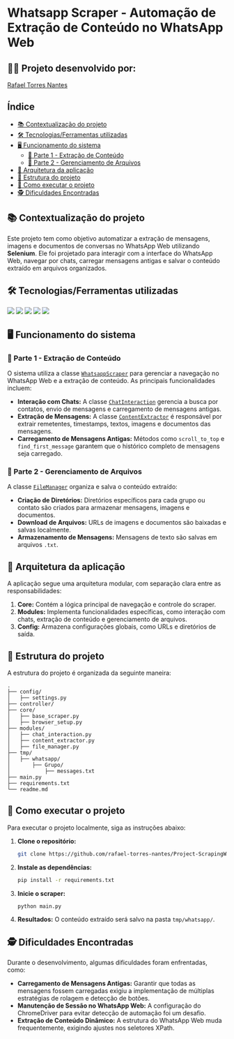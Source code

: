 # Whatsapp Scraper - Automação de Extração de Conteúdo no WhatsApp Web

## 👨‍💻 Projeto desenvolvido por: 
[Rafael Torres Nantes](https://github.com/rafael-torres-nantes)

## Índice

* [📚 Contextualização do projeto](#-contextualização-do-projeto)
* [🛠️ Tecnologias/Ferramentas utilizadas](#%EF%B8%8F-tecnologiasferramentas-utilizadas)
* [🖥️ Funcionamento do sistema](#%EF%B8%8F-funcionamento-do-sistema)
   * [🧩 Parte 1 - Extração de Conteúdo](#parte-1---extração-de-conteúdo)
   * [🎨 Parte 2 - Gerenciamento de Arquivos](#parte-2---gerenciamento-de-arquivos)
* [🔀 Arquitetura da aplicação](#arquitetura-da-aplicação)
* [📁 Estrutura do projeto](#estrutura-do-projeto)
* [📌 Como executar o projeto](#como-executar-o-projeto)
* [🕵️ Dificuldades Encontradas](#%EF%B8%8F-dificuldades-encontradas)

## 📚 Contextualização do projeto

Este projeto tem como objetivo automatizar a extração de mensagens, imagens e documentos de conversas no WhatsApp Web utilizando **Selenium**. Ele foi projetado para interagir com a interface do WhatsApp Web, navegar por chats, carregar mensagens antigas e salvar o conteúdo extraído em arquivos organizados.

## 🛠️ Tecnologias/Ferramentas utilizadas

[<img src="https://img.shields.io/badge/Python-3776AB?logo=python&logoColor=white">](https://www.python.org/)
[<img src="https://img.shields.io/badge/Selenium-43B02A?logo=selenium&logoColor=white">](https://www.selenium.dev/)
[<img src="https://img.shields.io/badge/Visual_Studio_Code-007ACC?logo=visual-studio-code&logoColor=white">](https://code.visualstudio.com/)
[<img src="https://img.shields.io/badge/ChromeDriver-4285F4?logo=googlechrome&logoColor=white">](https://chromedriver.chromium.org/)
[<img src="https://img.shields.io/badge/GitHub-181717?logo=github&logoColor=white">](https://github.com/)

## 🖥️ Funcionamento do sistema

### 🧩 Parte 1 - Extração de Conteúdo

O sistema utiliza a classe [`WhatsappScraper`](core/base_scraper.py) para gerenciar a navegação no WhatsApp Web e a extração de conteúdo. As principais funcionalidades incluem:

* **Interação com Chats:** A classe [`ChatInteraction`](modules/chat_interaction.py) gerencia a busca por contatos, envio de mensagens e carregamento de mensagens antigas.
* **Extração de Mensagens:** A classe [`ContentExtractor`](modules/content_extractor.py) é responsável por extrair remetentes, timestamps, textos, imagens e documentos das mensagens.
* **Carregamento de Mensagens Antigas:** Métodos como `scroll_to_top` e `find_first_message` garantem que o histórico completo de mensagens seja carregado.

### 🎨 Parte 2 - Gerenciamento de Arquivos

A classe [`FileManager`](modules/file_manager.py) organiza e salva o conteúdo extraído:

* **Criação de Diretórios:** Diretórios específicos para cada grupo ou contato são criados para armazenar mensagens, imagens e documentos.
* **Download de Arquivos:** URLs de imagens e documentos são baixadas e salvas localmente.
* **Armazenamento de Mensagens:** Mensagens de texto são salvas em arquivos `.txt`.

## 🔀 Arquitetura da aplicação

A aplicação segue uma arquitetura modular, com separação clara entre as responsabilidades:

1. **Core:** Contém a lógica principal de navegação e controle do scraper.
2. **Modules:** Implementa funcionalidades específicas, como interação com chats, extração de conteúdo e gerenciamento de arquivos.
3. **Config:** Armazena configurações globais, como URLs e diretórios de saída.

## 📁 Estrutura do projeto

A estrutura do projeto é organizada da seguinte maneira:

```
.
├── config/
│   ├── settings.py
├── controller/
├── core/
│   ├── base_scraper.py
│   ├── browser_setup.py
├── modules/
│   ├── chat_interaction.py
│   ├── content_extractor.py
│   ├── file_manager.py
├── tmp/
│   ├── whatsapp/
│       ├── Grupo/
│           ├── messages.txt
├── main.py
├── requirements.txt
└── readme.md
```

## 📌 Como executar o projeto

Para executar o projeto localmente, siga as instruções abaixo:

1. **Clone o repositório:**
   ```bash
   git clone https://github.com/rafael-torres-nantes/Project-ScrapingWhatsapp.git
   ```

2. **Instale as dependências:**
   ```bash
   pip install -r requirements.txt
   ```

3. **Inicie o scraper:**
   ```bash
   python main.py
   ```

4. **Resultados:**
   O conteúdo extraído será salvo na pasta `tmp/whatsapp/`.

## 🕵️ Dificuldades Encontradas

Durante o desenvolvimento, algumas dificuldades foram enfrentadas, como:

- **Carregamento de Mensagens Antigas:** Garantir que todas as mensagens fossem carregadas exigiu a implementação de múltiplas estratégias de rolagem e detecção de botões.
- **Manutenção de Sessão no WhatsApp Web:** A configuração do ChromeDriver para evitar detecção de automação foi um desafio.
- **Extração de Conteúdo Dinâmico:** A estrutura do WhatsApp Web muda frequentemente, exigindo ajustes nos seletores XPath.
